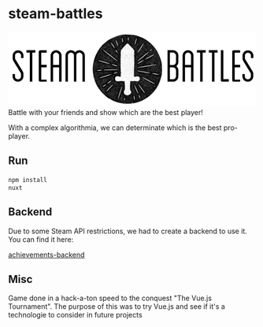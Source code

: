 # steam-battles
![alt text](https://github.com/Trireir/steam-battles/blob/master/assets/logo.png "Logo")
Battle with your friends and show which are the best player!

With a complex algorithmia, we can determinate which is the best pro-player.

## Run
```
npm install
nuxt
```

## Backend
Due to some Steam API restrictions, we had to create a backend to use it. You can find it here:

[achievements-backend](https://github.com/Trireir/achievements-backend)

## Misc

Game done in a hack-a-ton speed to the conquest "The Vue.js Tournament". The purpose of this was to try Vue.js and see if it's a technologie to consider in future projects
